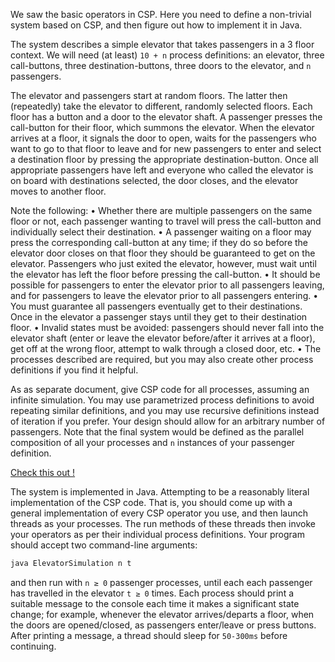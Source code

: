 We saw the basic operators in CSP. Here you need to define a non-trivial system based on CSP,
and then figure out how to implement it in Java.

The system describes a simple elevator that takes passengers in a 3 floor context. We will need (at least) `10 + n` process definitions: an elevator, three call-buttons, three destination-buttons, three doors to the elevator, and `n` passengers.

The elevator and passengers start at random floors. The latter then (repeatedly) take the elevator to different, randomly selected floors. Each floor has a button and a door to the elevator shaft. A passenger presses the call-button for their floor, which summons the elevator. When the elevator arrives at a floor, it signals the door to open, waits for the passengers who want to go to that floor to leave and for new passengers to enter and select a destination floor by pressing the appropriate destination-button. Once all appropriate passengers have left and everyone who called the elevator is on board with destinations selected, the door closes, and the elevator moves to another floor.

Note the following:
• Whether there are multiple passengers on the same floor or not, each passenger wanting to travel will press the call-button and individually select their destination.
• A passenger waiting on a floor may press the corresponding call-button at any time; if they do so before the elevator door closes on that floor they should be guaranteed to get on the elevator.
Passengers who just exited the elevator, however, must wait until the elevator has left the floor before pressing the call-button.
• It should be possible for passengers to enter the elevator prior to all passengers leaving, and for passengers to leave the elevator prior to all passengers entering.
• You must guarantee all passengers eventually get to their destinations. Once in the elevator a passenger stays until they get to their destination floor.
• Invalid states must be avoided: passengers should never fall into the elevator shaft (enter or leave the elevator before/after it arrives at a floor), get off at the wrong floor, attempt to walk through a closed door, etc.
• The processes described are required, but you may also create other process definitions if you find it helpful.


As as separate document, give CSP code for all processes, assuming an infinite simulation. You may use parametrized process definitions to avoid repeating similar definitions, and you may use recursive definitions instead of iteration if you prefer. Your design should allow for an arbitrary number of passengers. Note that the final system would be defined as the parallel composition of all your processes and `n` instances of your passenger definition.

[Check this out !](./csp-implementation.hs)

The system is implemented in Java. Attempting to be a reasonably literal implementation of the CSP code. That is, you should come up with a general implementation of every CSP operator you use, and then launch threads as your processes. The run methods of these threads then invoke your operators as per their individual process definitions. Your program should accept two command-line arguments:

```bash
java ElevatorSimulation n t
```

and then run with `n ≥ 0` passenger processes, until each each passenger has travelled in the elevator `t ≥ 0` times. Each process should print a suitable message to the console each time it makes a significant state change; for example, whenever the elevator arrives/departs a floor, when the doors are opened/closed, as passengers enter/leave or press buttons. After printing a message, a thread should sleep for `50-300ms` before continuing.